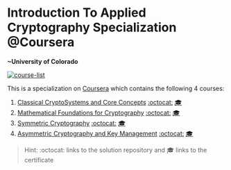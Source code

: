 # Introduction To Applied Cryptography Specialization @Coursera
__~University of Colorado__

[![course-list](https://img.shields.io/badge/also%20see-Other%20Coursera%20Courses-1f72ff.svg)](https://github.com/anishLearnsToCode/course-list#coursera)

This is a specialization on 
[Coursera](https://www.coursera.org/specializations/introduction-applied-cryptography) 
which contains the following 4 courses:

1. [Classical CryptoSystems and Core Concepts](https://www.coursera.org/learn/classical-cryptosystems) 
   [:octocat:](https://github.com/anishLearnsToCode/classical-cryptosystems-core-concepts) 
   [🎓](https://www.coursera.org/verify/7FVGRVKAFW73)
1. [Mathematical Foundations for Cryptography](https://www.coursera.org/learn/mathematical-foundations-cryptography) 
   [:octocat:](https://github.com/anishLearnsToCode/mathematical-foundations-cryptography) 
   [🎓](http://coursera.org/verify/ZPQF7QGV22XT)
1. [Symmetric Cryptography](https://www.coursera.org/learn/symmetric-crypto) 
   [:octocat:](https://github.com/anishLearnsToCode/symmetric-cryptography)
   [🎓](http://coursera.org/verify/KPJPY9LZAFBP)
1. [Asymmetric Cryptography and Key Management](https://www.coursera.org/learn/asymmetric-crypto)
   [:octocat:](https://github.com/anishLearnsToCode/asymmetric-cryptography-key-management)
   [🎓](http://coursera.org/verify/KLZSC7H2JH72)

> Hint: :octocat: links to the solution repository and 🎓 links to the certificate
